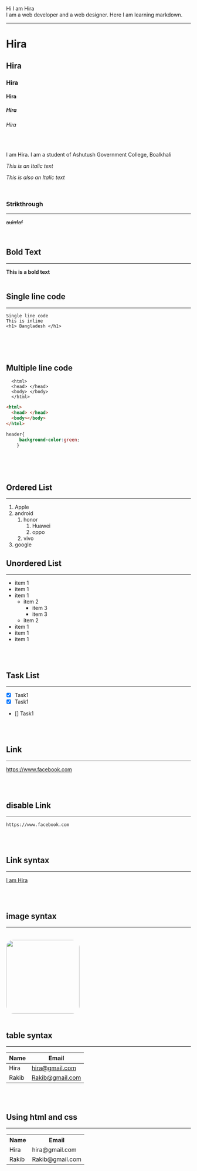 <!---markdown comment--->
Hi I am Hira <br/>
I am a web developer and a web designer. Here I am learning markdown.

---

<!---How to use heading--->
# Hira
## Hira
### Hira
#### Hira
##### Hira
###### Hira

<br/>

<!---How to use paragraph--->
<p>I am Hira. I am a student of Ashutush Government College, Boalkhali</p>

<i>This is an Italic text</i>

_This is also an Italic text_

<br/>

### Strikthrough
---

~~auinfaf~~


<br/>

## Bold Text
---
**This is a bold text**
<br/>
<br/>

## Single line code
---
`Single line code`
<br/>
`This is inline`  
`<h1> Bangladesh </h1>`

<br/>
<br/>
<br/>

## Multiple line code

```
  <html>
  <head> </head>
  <body> </body>
  </html>
```

```html
<html>
  <head> </head>
  <body></body>
</html>
```
```css 
header{
     background-color:green;
    }
```

<br>
<br>
<br>

## Ordered List
---
1. Apple
2. android  
    1. honor  
        1. Huawei  
        2. oppo  
    2. vivo
3. google

## Unordered List
---
- item 1
- item 1
- item 1
  - item 2
      - item 3
       - item 3
  - item 2
- item 1
- item 1
- item 1

<br/>
<br/>

## Task List
---
- [x] Task1
- [x] Task1
- [] Task1

<br/>
<br/>

## Link
---
https://www.facebook.com

<br>
<br>

## disable Link
---
`https://www.facebook.com`

<br>
<br>

##  Link syntax
---
[I am Hira](https://www.facebook.com)



<br>
<br>

##  image syntax
---
<img src='img/1.jpg' width="200" style='margin-top:20px; border-radius:20px;'>



<br>
<br>

##  table syntax
---
| Name | Email |
| ---- | ----- |
| Hira | hira@gmail.com |
| Rakib | Rakib@gmail.com |

<br/>
<br/>

## Using html and css
---

<table  style="border:1px solid #fff;">
  <tbody>
  <tr>
      <th>
      Name
      </th>
      <th>
      Email
      </th>
  </tr>
  <tr>
      <td>
      Hira
      </td>
      <td>
      hira@gmail.com
      </td>
  </tr>
  <tr>
      <td>
      Rakib
      </td>
      <td>
      Rakib@gmail.com
      </td>
  </tr>
  </tbody>
</table>